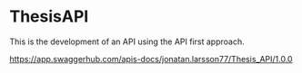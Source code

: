 # ThesisAPI

This is the development of an API using the API first approach. 


https://app.swaggerhub.com/apis-docs/jonatan.larsson77/Thesis_API/1.0.0

